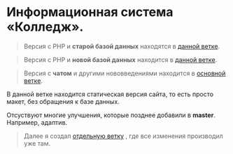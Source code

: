 # Информационная система «Колледж».

> Версия с PHP и **старой базой данных** находятся в [данной ветке](https://github.com/mrreads/system-college/tree/HTML&CSS+PHP/old-database).

> Версия с PHP и **новой базой данных** находится в [данной ветке](https://github.com/mrreads/system-college/tree/HTML&CSS+PHP/new-database).

> Версия с **чатом** и другими нововведениями находится в [основной ветке](https://github.com/mrreads/system-college/tree/master).

В данной ветке находится статическая версия сайта, то есть просто макет, без обращения к базе данных.

Отсуствуют многие улучшения, которые позднее добавили в **master**. 
<br> 
Например, адаптив.

> Далее я создал [отдельную ветку](https://github.com/mrreads/system-college/tree/HTML&CSS+PHP/old-database) , где все изменения производил уже там.
